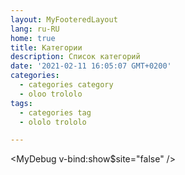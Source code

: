 ```yaml
---
layout: MyFooteredLayout
lang: ru-RU
home: true
title: Категории
description: Список категорий
date: '2021-02-11 16:05:07 GMT+0200'
categories:
  - categories category
  - oloo trololo
tags:
  - categories tag
  - ololo trololo

---
```


<MyCategories />

<!--
TODO: В разработке...
<MyDebug />
-->

<MyDebug v-bind:show$site="false" />
